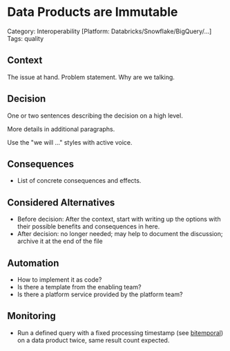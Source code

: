# Data Products are Immutable

Category: Interoperability
[Platform: Databricks/Snowflake/BigQuery/...]  
Tags: quality

## Context

The issue at hand. Problem statement. Why are we talking.

## Decision

One or two sentences describing the decision on a high level.

More details in additional paragraphs.

Use the "we will ..." styles with active voice.

## Consequences

- List of concrete consequences and effects.

## Considered Alternatives

- Before decision: After the context, start with writing up the options with their possible benefits and consequences in here.
- After decision: no longer needed; may help to document the discussion; archive it at the end of the file

## Automation

- How to implement it as code?
- Is there a template from the enabling team?
- Is there a platform service provided by the platform team?

## Monitoring

- Run a defined query with a fixed processing timestamp (see [bitemporal](bitemporal.md)) on a data product twice, same result count expected.